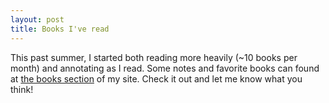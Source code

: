 ```yaml
---
layout: post
title: Books I've read
---
```


This past summer, I started both reading more heavily (~10 books per month) and annotating as I read. Some notes and favorite books can found at [the books section](../books) of my site. Check it out and let me know what you think!